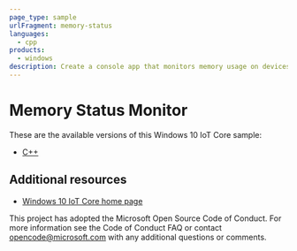 ```yaml
---
page_type: sample
urlFragment: memory-status
languages: 
  - cpp
products:
  - windows
description: Create a console app that monitors memory usage on devices running Windows 10 IoT Core.
---
```


# Memory Status Monitor

These are the available versions of this Windows 10 IoT Core sample:

*	[C++](./CPP/README.md)

## Additional resources
* [Windows 10 IoT Core home page](https://developer.microsoft.com/en-us/windows/iot/)

This project has adopted the Microsoft Open Source Code of Conduct. For more information see the Code of Conduct FAQ or contact <opencode@microsoft.com> with any additional questions or comments.
